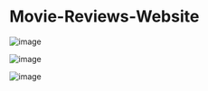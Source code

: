 # Movie-Reviews-Website

![image](https://user-images.githubusercontent.com/43042601/223297487-309a1984-b80b-442d-970b-13ef38d0bba9.png)

![image](https://user-images.githubusercontent.com/43042601/223297522-85c98c20-ed61-4394-b7a6-2776b772a237.png)

![image](https://user-images.githubusercontent.com/43042601/223297686-f7ae94a5-4892-49dc-a25d-8cb98655f980.png)
